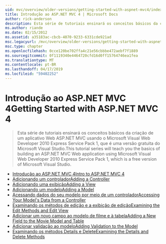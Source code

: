 ```yaml
---
uid: mvc/overview/older-versions/getting-started-with-aspnet-mvc4/index
title: Introdução ao ASP.NET MVC 4 | Microsoft Docs
author: rick-anderson
description: Esta série de tutoriais ensinará os conceitos básicos da criação de um aplicativo Web ASP.NET MVC usando o Microsoft Visual Web Developer 2010 Express Service Pack 1, w...
ms.author: riande
ms.date: 02/15/2012
ms.assetid: a35183ac-cbcb-4070-9233-6331cde921ad
msc.legacyurl: /mvc/overview/older-versions/getting-started-with-aspnet-mvc4
msc.type: chapter
ms.openlocfilehash: 0cce120be702ffa4c21e56cbbbe472aebf7f1889
ms.sourcegitcommit: 0f1119340e4464720cfd16d0ff15764746ea1fea
ms.translationtype: MT
ms.contentlocale: pt-BR
ms.lasthandoff: 04/17/2019
ms.locfileid: "59402252"
---
```

# <a name="getting-started-with-aspnet-mvc-4"></a><span data-ttu-id="5cd30-103">Introdução ao ASP.NET MVC 4</span><span class="sxs-lookup"><span data-stu-id="5cd30-103">Getting Started with ASP.NET MVC 4</span></span>

> <span data-ttu-id="5cd30-104">Esta série de tutoriais ensinará os conceitos básicos da criação de um aplicativo Web ASP.NET MVC usando o Microsoft Visual Web Developer 2010 Express Service Pack 1, que é uma versão gratuita do Microsoft Visual Studio.</span><span class="sxs-lookup"><span data-stu-id="5cd30-104">This tutorial series will teach you the basics of building an ASP.NET MVC Web application using Microsoft Visual Web Developer 2010 Express Service Pack 1, which is a free version of Microsoft Visual Studio.</span></span>


- [<span data-ttu-id="5cd30-105">Introdução ao ASP.NET MVC 4</span><span class="sxs-lookup"><span data-stu-id="5cd30-105">Intro to ASP.NET MVC 4</span></span>](intro-to-aspnet-mvc-4.md)
- [<span data-ttu-id="5cd30-106">Adicionando um controlador</span><span class="sxs-lookup"><span data-stu-id="5cd30-106">Adding a Controller</span></span>](adding-a-controller.md)
- [<span data-ttu-id="5cd30-107">Adicionando uma exibição</span><span class="sxs-lookup"><span data-stu-id="5cd30-107">Adding a View</span></span>](adding-a-view.md)
- [<span data-ttu-id="5cd30-108">Adicionando um modelo</span><span class="sxs-lookup"><span data-stu-id="5cd30-108">Adding a Model</span></span>](adding-a-model.md)
- [<span data-ttu-id="5cd30-109">Acessando dados do seu modelo por meio de um controlador</span><span class="sxs-lookup"><span data-stu-id="5cd30-109">Accessing Your Model's Data from a Controller</span></span>](accessing-your-models-data-from-a-controller.md)
- [<span data-ttu-id="5cd30-110">Examinando os métodos de edição e a exibição de edição</span><span class="sxs-lookup"><span data-stu-id="5cd30-110">Examining the Edit Methods and Edit View</span></span>](examining-the-edit-methods-and-edit-view.md)
- [<span data-ttu-id="5cd30-111">Adicionar um novo campo ao modelo de filme e à tabela</span><span class="sxs-lookup"><span data-stu-id="5cd30-111">Adding a New Field to the Movie Model and Table</span></span>](adding-a-new-field-to-the-movie-model-and-table.md)
- [<span data-ttu-id="5cd30-112">Adicionar validação ao modelo</span><span class="sxs-lookup"><span data-stu-id="5cd30-112">Adding Validation to the Model</span></span>](adding-validation-to-the-model.md)
- [<span data-ttu-id="5cd30-113">Examinando os métodos Details e Delete</span><span class="sxs-lookup"><span data-stu-id="5cd30-113">Examining the Details and Delete Methods</span></span>](examining-the-details-and-delete-methods.md)
